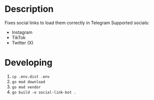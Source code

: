 # Description
Fixes social links to load them correctly in Telegram
Supported socials:
- Instagram
- TikTok
- Twitter (X)

# Developing
1. `cp .env.dist .env`
2. `go mod download`
2. `go mod vendor`
3. `go build -o social-link-bot .`
